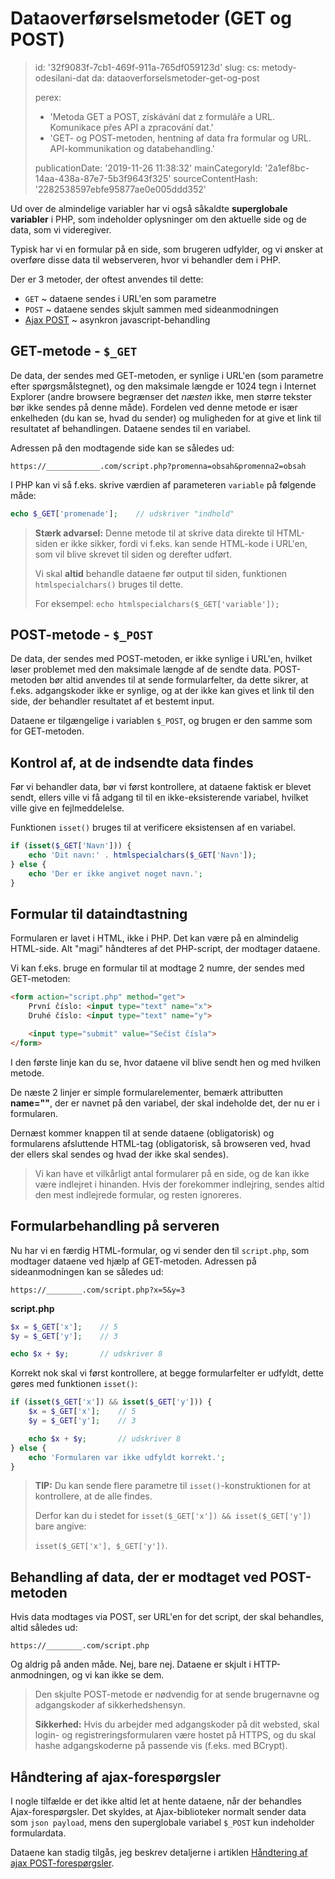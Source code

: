 Dataoverførselsmetoder (GET og POST)
====================================

> id: '32f9083f-7cb1-469f-911a-765df059123d'
> slug:
> 	cs: metody-odesilani-dat
> 	da: dataoverforselsmetoder-get-og-post
> 
> perex:
> 	- 'Metoda GET a POST, získávání dat z formuláře a URL. Komunikace přes API a zpracování dat.'
> 	- 'GET- og POST-metoden, hentning af data fra formular og URL. API-kommunikation og databehandling.'
> 
> publicationDate: '2019-11-26 11:38:32'
> mainCategoryId: '2a1ef8bc-14aa-438a-87e7-5b3f9643f325'
> sourceContentHash: '2282538597ebfe95877ae0e005ddd352'

Ud over de almindelige variabler har vi også såkaldte **superglobale variabler** i PHP, som indeholder oplysninger om den aktuelle side og de data, som vi videregiver.

Typisk har vi en formular på en side, som brugeren udfylder, og vi ønsker at overføre disse data til webserveren, hvor vi behandler dem i PHP.

Der er 3 metoder, der oftest anvendes til dette:

- `GET` ~ dataene sendes i URL'en som parametre
- `POST` ~ dataene sendes skjult sammen med sideanmodningen
- <a href="/ajax-post">Ajax POST</a> ~ asynkron javascript-behandling

GET-metode - `$_GET`
--------------------

De data, der sendes med GET-metoden, er synlige i URL'en (som parametre efter spørgsmålstegnet), og den maksimale længde er 1024 tegn i Internet Explorer (andre browsere begrænser det *næsten* ikke, men større tekster bør ikke sendes på denne måde). Fordelen ved denne metode er især enkelheden (du kan se, hvad du sender) og muligheden for at give et link til resultatet af behandlingen. Dataene sendes til en variabel.

Adressen på den modtagende side kan se således ud:

`https://____________.com/script.php?promenna=obsah&promenna2=obsah`

I PHP kan vi så f.eks. skrive værdien af parameteren `variable` på følgende måde:

```php
echo $_GET['promenade'];	// udskriver "indhold"
```

> **Stærk advarsel:** Denne metode til at skrive data direkte til HTML-siden er ikke sikker, fordi vi f.eks. kan sende HTML-kode i URL'en, som vil blive skrevet til siden og derefter udført.
>
> Vi skal **altid** behandle dataene før output til siden, funktionen `htmlspecialchars()` bruges til dette.
>
> For eksempel: `echo htmlspecialchars($_GET['variable']);`

POST-metode - `$_POST`
----------------------

De data, der sendes med POST-metoden, er ikke synlige i URL'en, hvilket løser problemet med den maksimale længde af de sendte data. POST-metoden bør altid anvendes til at sende formularfelter, da dette sikrer, at f.eks. adgangskoder ikke er synlige, og at der ikke kan gives et link til den side, der behandler resultatet af et bestemt input.

Dataene er tilgængelige i variablen `$_POST`, og brugen er den samme som for GET-metoden.

Kontrol af, at de indsendte data findes
--------------------------------

Før vi behandler data, bør vi først kontrollere, at dataene faktisk er blevet sendt, ellers ville vi få adgang til
 til en ikke-eksisterende variabel, hvilket ville give en fejlmeddelelse.

Funktionen `isset()` bruges til at verificere eksistensen af en variabel.

```php
if (isset($_GET['Navn'])) {
    echo 'Dit navn:' . htmlspecialchars($_GET['Navn']);
} else {
    echo 'Der er ikke angivet noget navn.';
}
```

Formular til dataindtastning
------------------------

Formularen er lavet i HTML, ikke i PHP. Det kan være på en almindelig HTML-side. Alt "magi" håndteres af det PHP-script, der modtager dataene.

Vi kan f.eks. bruge en formular til at modtage 2 numre, der sendes med GET-metoden:

```html
<form action="script.php" method="get">
    První číslo: <input type="text" name="x">
    Druhé číslo: <input type="text" name="y">

    <input type="submit" value="Sečíst čísla">
</form>
```

I den første linje kan du se, hvor dataene vil blive sendt hen og med hvilken metode.

De næste 2 linjer er simple formularelementer, bemærk attributten **name=""**, der er navnet på den variabel, der skal indeholde det, der nu er i formularen.

Dernæst kommer knappen til at sende dataene (obligatorisk) og formularens afsluttende HTML-tag (obligatorisk, så browseren ved, hvad der ellers skal sendes og hvad der ikke skal sendes).

> Vi kan have et vilkårligt antal formularer på en side, og de kan ikke være indlejret i hinanden. Hvis der forekommer indlejring, sendes altid den mest indlejrede formular, og resten ignoreres.

Formularbehandling på serveren
-------------------------------

Nu har vi en færdig HTML-formular, og vi sender den til `script.php`, som modtager dataene ved hjælp af GET-metoden. Adressen på sideanmodningen kan se således ud:

`https://________.com/script.php?x=5&y=3`

**script.php**

```php
$x = $_GET['x'];	// 5
$y = $_GET['y'];	// 3

echo $x + $y;		// udskriver 8
```

Korrekt nok skal vi først kontrollere, at begge formularfelter er udfyldt, dette gøres med funktionen `isset()`:

```php
if (isset($_GET['x']) && isset($_GET['y'])) {
    $x = $_GET['x'];	// 5
    $y = $_GET['y'];	// 3

    echo $x + $y;		// udskriver 8
} else {
    echo 'Formularen var ikke udfyldt korrekt.';
}
```

> **TIP:** Du kan sende flere parametre til `isset()`-konstruktionen for at kontrollere, at de alle findes.
>
> Derfor kan du i stedet for `isset($_GET['x']) && isset($_GET['y'])` bare angive:
>
> `isset($_GET['x'], $_GET['y'])`.

Behandling af data, der er modtaget ved POST-metoden
--------------------------------------

Hvis data modtages via POST, ser URL'en for det script, der skal behandles, altid således ud:

`https://________.com/script.php`

Og aldrig på anden måde. Nej, bare nej. Dataene er skjult i HTTP-anmodningen, og vi kan ikke se dem.

> Den skjulte POST-metode er nødvendig for at sende brugernavne og adgangskoder af sikkerhedshensyn.
>
> **Sikkerhed:** Hvis du arbejder med adgangskoder på dit websted, skal login- og registreringsformularen være hostet på HTTPS, og du skal hashe adgangskoderne på passende vis (f.eks. med BCrypt).

Håndtering af ajax-forespørgsler
------------------------------

I nogle tilfælde er det ikke altid let at hente dataene, når der behandles Ajax-forespørgsler. Det skyldes, at Ajax-biblioteker normalt sender data som `json payload`, mens den superglobale variabel `$_POST` kun indeholder formulardata.

Dataene kan stadig tilgås, jeg beskrev detaljerne i artiklen <a href="/ajax-post">Håndtering af ajax POST-forespørgsler</a>.
